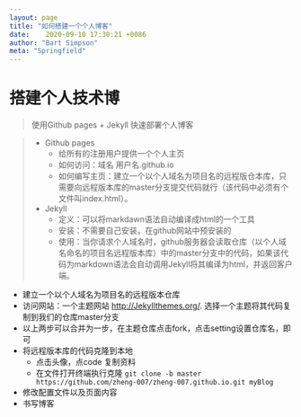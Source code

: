 ```yaml
---
layout: page
title: "如何搭建一个个人博客"
date:    2020-09-10 17:30:21 +0086
author: "Bart Simpson"
meta: "Springfield"
---
```

# 搭建个人技术博

> 使用Github pages + Jekyll 快速部署个人博客

> - Github pages
>    - 给所有的注册用户提供一个个人主页
>    - 如何访问：域名 用户名.github.io
>    - 如何编写主页：建立一个以个人域名为项目名的远程版仓本库，只需要向远程版本库的master分支提交代码就行（该代码中必须有个文件叫index.html）。
> - Jekyll
>    - 定义：可以将markdawn语法自动编译成html的一个工具
>    - 安装：不需要自己安装，在github网站中预安装的
>    - 使用：当你请求个人域名时，github服务器会读取仓库（以个人域名命名的项目名远程版本库）中的master分支中的代码，如果该代码为markdown语法会自动调用Jekyll将其编译为html，并返回客户端。

- 建立一个以个人域名为项目名的远程版本仓库
- 访问网站：一个主题网站 http://Jekyllthemes.org/. 选择一个主题将其代码复制到我们的仓库master分支
- 以上两步可以合并为一步，在主题仓库点击fork，点击setting设置仓库名，即可
- 将远程版本库的代码克隆到本地
    - 点击头像，点code  复制资料
    - 在文件打开终端执行克隆 
       `git clone -b master https://github.com/zheng-007/zheng-007.github.io.git myBlog`
- 修改配置文件以及页面内容
- 书写博客

